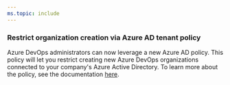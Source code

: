 ```yaml
---
ms.topic: include
---
```


### Restrict organization creation via Azure AD tenant policy

Azure DevOps administrators can now leverage a new Azure AD policy. This policy will let you restrict creating new Azure DevOps organizations connected to your company's Azure Active Directory. To learn more about the policy, see the documentation [here](https://docs.microsoft.com/azure/devops/organizations/accounts/azure-ad-tenant-policy-restrict-org-creation?view=azure-devops).